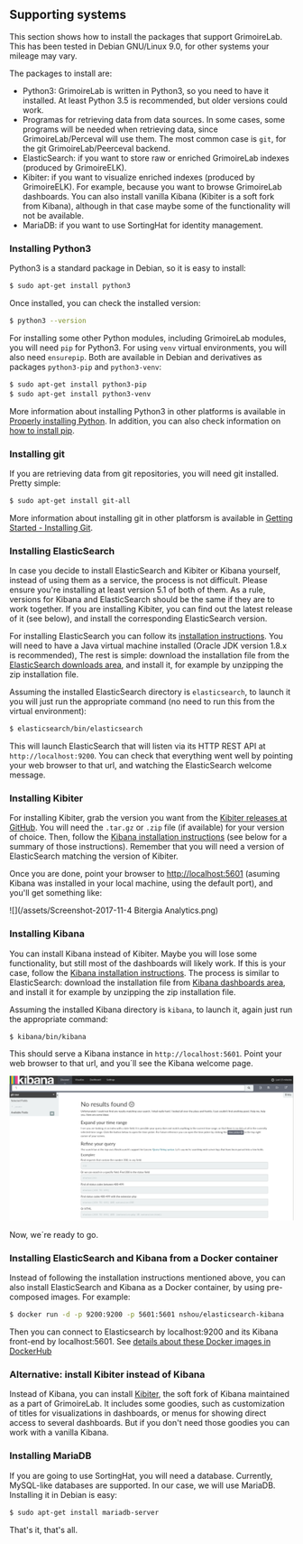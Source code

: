 ## Supporting systems

This section shows how to install the packages that support GrimoireLab. This has been tested in Debian GNU/Linux 9.0, for other systems your mileage may vary.

The packages to install are:

* Python3: GrimoireLab is written in Python3, so you need to have it installed. At least Python 3.5 is recommended, but older versions could work.
* Programas for retrieving data from data sources. In some cases, some programs will be needed when retrieving data, since GrimoireLab/Perceval will use them. The most common case is `git`, for the git GrimoireLab/Peerceval backend.
* ElasticSearch: if you want to store raw or enriched GrimoireLab indexes (produced by GrimoireELK).
* Kibiter: if you want to visualize enriched indexes (produced by GrimoireELK). For example, because you want to browse GrimoireLab dashboards. You can also install vanilla Kibana (Kibiter is a soft fork from Kibana), although in that case maybe some of the functionality will not be available.
* MariaDB: if you want to use SortingHat for identity management.

### Installing Python3

Python3 is a standard package in Debian, so it is easy to install:

```bash
$ sudo apt-get install python3
```

Once installed, you can check the installed version:

```bash
$ python3 --version
```

For installing some other Python modules, including GrimoireLab modules, you will need `pip` for Python3. For using `venv` virtual environments, you will also need `ensurepip`. Both are available in Debian and derivatives as packages `python3-pip` and `python3-venv`:

```bash
$ sudo apt-get install python3-pip
$ sudo apt-get install python3-venv
```

More information about installing Python3 in other platforms is available in [Properly installing Python](http://docs.python-guide.org/en/latest/starting/installation/). In addition, you can also check information on [how to install pip](https://pip.pypa.io/en/stable/installing/).

### Installing git

If you are retrieving data from git repositories, you will need git installed. Pretty simple:

```bash
$ sudo apt-get install git-all
```

More information about installing git in other platforsm is available in [Getting Started - Installing Git](https://git-scm.com/book/en/v2/Getting-Started-Installing-Git).

### Installing ElasticSearch

In case you decide to install ElasticSearch and Kibiter or Kibana yourself, instead of using them as a service, the process is not difficult. Please ensure you're installing at least version 5.1 of both of them. As a rule, versions for Kibana and ElasticSearch should be the same if they are to work together. If you are installing Kibiter, you can find out the latest release of it (see below), and install the corresponding ElasticSearch version.

For installing ElasticSearch you can follow its [installation instructions](https://www.elastic.co/guide/en/elasticsearch/reference/current/_installation.html). You will need to have a Java virtual machine installed \(Oracle JDK version 1.8.x is recommended\), The rest is simple: download the installation file from the [ElasticSearch downloads area](https://www.elastic.co/downloads/elasticsearch), and install it, for example by unzipping the zip installation file.

Assuming the installed ElasticSearch directory is `elasticsearch`, to launch it you will just run the appropriate command \(no need to run this from the virtual environment\):

```bash
$ elasticsearch/bin/elasticsearch
```

This will launch ElasticSearch that will listen via its HTTP REST API at `http://localhost:9200`. You can check that everything went well by pointing your web browser to that url, and watching the ElasticSearch welcome message.

### Installing Kibiter

For installing Kibiter, grab the version you want from the [Kibiter releases at GitHub](https://github.com/grimoirelab/kibiter/releases). You will need the `.tar.gz` or `.zip` file (if available) for your version of choice. Then, follow the [Kibana installation instructions](https://www.elastic.co/guide/en/kibana/current/install.html) (see below for a summary of those instructions). Remember that you will need a version of ElasticSearch matching the version of Kibiter.

Once you are done, point your browser to [http://localhost:5601](http://localhost:5601) (asuming Kibana was installed in your local machine, using the default port), and you'll get something like:

![](/assets/Screenshot-2017-11-4 Bitergia Analytics.png)

### Installing Kibana

You can install Kibana instead of Kibiter. Maybe you will lose some functionality, but still most of the dashboards will likely work. If this is your case, follow the [Kibana installation instructions](https://www.elastic.co/guide/en/kibana/current/setup.html). The process is similar to ElasticSearch: download the installation file from [Kibana dashboards area](https://www.elastic.co/downloads/kibana), and install it for example by unzipping the zip installation file.

Assuming the installed Kibana directory is `kibana`, to launch it, again just run the appropriate command:

```bash
$ kibana/bin/kibana
```

This should serve a Kibana instance in `http://localhost:5601`. Point your web browser to that url, and you´ll see the Kibana welcome page.

![Kibana welcome page](kibana_welcome.png)

Now, we´re ready to go.

### Installing ElasticSearch and Kibana from a Docker container

Instead of following the installation instructions mentioned above, you can also install ElasticSearch and Kibana as a Docker container, by using pre-composed images. For example:

```bash
$ docker run -d -p 9200:9200 -p 5601:5601 nshou/elasticsearch-kibana
```

Then you can connect to Elasticsearch by localhost:9200 and its Kibana front-end by localhost:5601. See [details about these Docker images in DockerHub](https://hub.docker.com/r/nshou/elasticsearch-kibana/)


### Alternative: install Kibiter instead of Kibana

Instead of Kibana, you can install [Kibiter](https://github.com/grimoirelab/kibiter), the soft fork of Kibana maintained as a part of GrimoireLab. It includes some goodies, such as customization of titles for visualizations in dashboards, or menus for showing direct access to several dashboards. But if you don't need those goodies you can work with a vanilla Kibana.

### Installing MariaDB

If you are going to use SortingHat, you will need a database. Currently, MySQL-like databases are supported. In our case, we will use MariaDB. Installing it in Debian is easy:

```bash
$ sudo apt-get install mariadb-server
```

That's it, that's all.